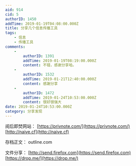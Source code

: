 ```yaml
---
aid: 914
cid: 5
authorID: 1450
addTime: 2019-01-19T04:08:00.000Z
title: 分享几个信息传播工具
tags:
    - 信息
    - 传播工具
comments:
    -
        authorID: 1391
        addTime: 2019-01-19T08:19:00.000Z
        content: 不错，感谢分享哈。
    -
        authorID: 1532
        addTime: 2019-01-21T12:40:00.000Z
        content: 感謝分享
    -
        authorID: 1472
        addTime: 2019-01-24T10:53:00.000Z
        content: 很好很强大
date: 2019-01-24T10:53:00.000Z
category: 分享发现
---
```


阅后即焚网站： [https://privnote.com/](https://privnote.com/) [http://naive.cf](http://naive.cf)

存档正文： outline.com

文件分享： [http://send.firefox.com](https://send.firefox.com) [https://drop.me/](https://drop.me/)
